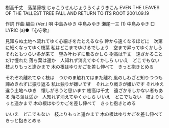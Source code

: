 樹高千丈　落葉帰根
じゅこうせんじょうらくようきこん
EVEN THE LEAVES OF THE TALLEST TREE FALL AND RETURN TO ITS ROOT
2001.09.19


作詞  作曲  編曲 (Ver.)   唄
中島みゆき   中島みゆき   瀬尾一三 (1)  中島みゆき
□ LYRIC (a)●『心守歌』


見知らぬ土地へ流れてゆく心細さをたとえるなら
幹から遠くなるほどに　次第に細くなってゆく枝葉
私はどこまでゆけるでしょう　空まで昇ってゆくかしら
それともつらい冬が来て　望み叶わずに散るかしら
樹高は千丈　遠ざかることだけ憧れた
落ち葉は遥か　人知れず消えてゆくかしら
いいえ　どこでもない　枝よりもっと逢かまで
木の根はゆりかごを差し伸べて　きっと抱きとめる

それぞれ離れてゆく枝は　つかのま触れてはまた離れ
風のしわざと知りつつも　諦めきれずに振り返る
私は独りが嫌いです　それより戦さが嫌いです
それゆえ違う土地へゆき　懐しがろうと思います
樹高は千丈　遠ざかるしかない者もある
落ち葉は遥か　人知れず消えてゆくかしら
いいえ　どこでもない　枝よりもっと遥かまで
木の根はゆりかごを差し伸べて　きっと抱きとめる

いいえ　どこでもない　枝よりもっと遥かまで
木の根はゆりかごを差し伸べて　きっと抱きとめる